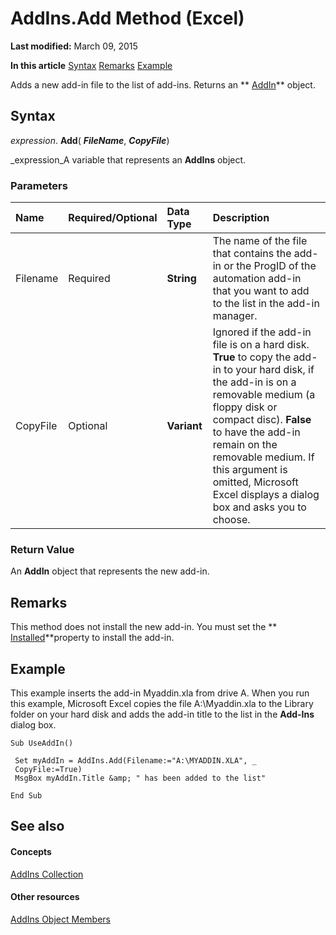 
# AddIns.Add Method (Excel)

 **Last modified:** March 09, 2015

 **In this article**
 [Syntax](#sectionSection0)
 [Remarks](#sectionSection1)
 [Example](#sectionSection2)


Adds a new add-in file to the list of add-ins. Returns an  ** [AddIn](ad26800d-5342-fb4c-01f3-05b7eceb7ffd.md)** object.


## Syntax
<a name="sectionSection0"> </a>

 _expression_. **Add**( **_FileName_**,  **_CopyFile_**)

 _expression_A variable that represents an  **AddIns** object.


### Parameters



|**Name**|**Required/Optional**|**Data Type**|**Description**|
|:-----|:-----|:-----|:-----|
|Filename|Required| **String**|The name of the file that contains the add-in or the ProgID of the automation add-in that you want to add to the list in the add-in manager.|
|CopyFile|Optional| **Variant**|Ignored if the add-in file is on a hard disk.  **True** to copy the add-in to your hard disk, if the add-in is on a removable medium (a floppy disk or compact disc). **False** to have the add-in remain on the removable medium. If this argument is omitted, Microsoft Excel displays a dialog box and asks you to choose.|

### Return Value

An  **AddIn** object that represents the new add-in.


## Remarks
<a name="sectionSection1"> </a>

This method does not install the new add-in. You must set the  ** [Installed](f8e6e45a-9f6c-2156-dd6f-d3f8e221c282.md)**property to install the add-in.


## Example
<a name="sectionSection2"> </a>

This example inserts the add-in Myaddin.xla from drive A. When you run this example, Microsoft Excel copies the file A:\Myaddin.xla to the Library folder on your hard disk and adds the add-in title to the list in the  **Add-Ins** dialog box.


```
Sub UseAddIn() 
 
 Set myAddIn = AddIns.Add(Filename:="A:\MYADDIN.XLA", _ 
 CopyFile:=True) 
 MsgBox myAddIn.Title &amp; " has been added to the list" 
 
End Sub
```


## See also
<a name="sectionSection2"> </a>


#### Concepts


 [AddIns Collection](2e9d9a1f-8833-beb3-757c-a5b26568f5fb.md)
#### Other resources


 [AddIns Object Members](dce6ebab-999b-4994-8797-007d5eeea092.md)
